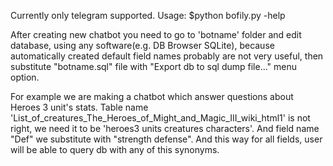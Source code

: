 Currently only telegram supported.
Usage: $python bofily.py -help

After creating new chatbot you need to go to 'botname' folder and edit database, using any software(e.g. DB Browser SQLite), because automatically created default field names probably are not very useful, then substitute "botname.sql" file with "Export db to sql dump file..." menu option. 

For example we are making a chatbot which answer questions about Heroes 3 unit's stats. Table name 'List_of_creatures_The_Heroes_of_Might_and_Magic_III_wiki_html1' is not right, we need it to be 'heroes3 units creatures characters'. And field name "Def" we substitute with "strength defense". And this way for all fields, user will be able to query db with any of this synonyms.

